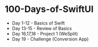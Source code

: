 # 100-Days-of-SwiftUI
* Day 1-12 - Basics of Swift
* Day 13-15 - Review of Basics
* Day 16,17,18 - Project 1 (WeSplit)
* Day 19 - Challenge (Conversion App)
